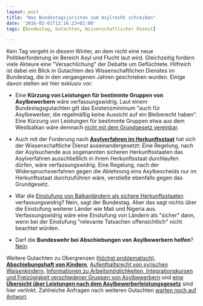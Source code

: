 ```yaml
---
layout: post
title: "Was Bundestagsjuristen zum Asylrecht schreiben"
date: '2016-02-01T12:16:23+02:00'
tags: [Bundestag, Gutachten, Wissenschaftlicher Dienst]

---
```


Kein Tag vergeht in diesem Winter, an dem nicht eine neue Politikerforderung im Bereich Asyl und Flucht laut wird. Gleichzeitig fordern viele Akteure eine "Versachlichung" der Debatte um Geflüchtete.
Hilfreich ist dabei ein Blick in Gutachten des Wissenschaftlichen Dienstes im Bundestag, die in den vergangenen Jahren geschrieben wurden. Einige davon stellen wir hier exklusiv vor:

* Eine <b>Kürzung von Leistungen für bestimmte Gruppen von Asylbewerbern</b> wäre verfassungswidrig. Laut einem Bundestagsgutachten gilt das Existenzminimum "auch für Asylbewerber, die regelmäßig keine Aussicht auf ein Bleiberecht haben". Eine Kürzung von Leistungen für bestimmte Gruppen etwa aus dem Westbalkan wäre demnach <a href="https://fragdenstaat.de/files/foi/40168/wd-asyl-5.pdf">nicht mit dem Grundgesetz vereinbar</a>.

* Auch mit der Forderung nach <a href="https://fragdenstaat.de/files/foi/40168/wd-asyl-9.pdf"><b>Asylverfahren im Herkunftsstaat</b></a> hat sich der Wissenschaftliche Dienst auseinandergesetzt: Eine Regelung, nach der Asylsuchende aus sogenannten sicheren Herkunftsstaaten das Asylverfahren ausschließlich in ihrem Herkunftsstaat durchlaufen dürfen, wäre verfassungswidrig. Eine Regelung, nach der Widerspruchsverfahren gegen die Ablehnung eins Asylbescheids nur im Herkunftsstaat durchzuführen wäre, verstieße ebenfalls gegen das Grundgesetz.

* War die <a href="https://fragdenstaat.de/files/foi/40168/wd-asyl-11.pdf">Einstufung von Balkanländern als sichere Herkunftsstaaten</a> verfassungswidrig? Nein, sagt der Bundestag. Aber das sagt nichts über die Einstufung weiterer Länder wie Mali und Nigeria aus. Verfassungswidrig wäre eine Einstufung von Ländern als "sicher" dann, wenn bei der Einstufung "relevante Tatsachen offensichtlich" nicht beachtet würden.

* Darf die <b>Bundeswehr bei Abschiebungen von Asylbewerbern helfen</b>? <a href="https://fragdenstaat.de/files/foi/40168/wd-asyl-10.pdf">Nein</a>.

Weitere Gutachten zu Obergrenzen (<a href="https://fragdenstaat.de/files/foi/30800/obergrenze-153-15.pdf">höchst problematisch</a>), <a href="https://fragdenstaat.de/files/foi/40168/wd-asyl-4.pdf"><b>Abschiebungshaft von Kindern</b></a>, <a href="https://fragdenstaat.de/files/foi/40168/wd-asyl-3.pdf">Aufenthaltsrecht von syrischen Waisenkindern</a>, <a href="https://fragdenstaat.de/files/foi/40168/wd-asyl-4.pdf">Informationen zu Arbeitsmöglichkeiten, Integrationskursen und Freizügigkeit verschiedener Gruppen von Asylbewerbern</a> und <a href="https://fragdenstaat.de/files/foi/40168/wd-asyl-16.pdf">eine <b>Übersicht über Leistungen nach dem Asylbewerberleistungsgesetz</b></a> sind hier verlinkt. Zahlreiche Anfragen nach weiteren Gutachten <a href="https://fragdenstaat.de/kampagne/wissenschaftlicher-dienst/?q=asyl&page=">warten noch auf Antwort</a>. 
